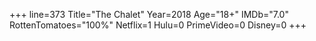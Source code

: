 +++
line=373
Title="The Chalet"
Year=2018
Age="18+"
IMDb="7.0"
RottenTomatoes="100%"
Netflix=1
Hulu=0
PrimeVideo=0
Disney=0
+++

